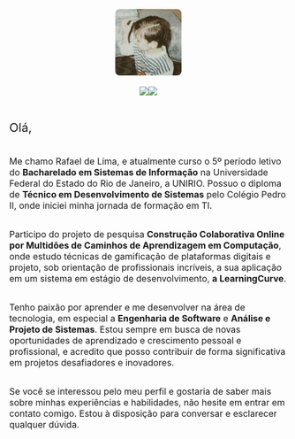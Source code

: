 <div style="display: grid">
  <img src="./rafael-mirim.jpg" style="width: 120px; justify-self: center; display: block; border-radius: 8px">

  <div style="display: flex; justify-content: center; margin: 20px 0">
    <a href="mailto:rafaelftdelima@edu.unirio.br" alt="Gmail">
      <img src="https://img.shields.io/badge/-Gmail-FF0000?style=flat-square&labelColor=FF0000&logo=gmail&logoColor=white&link=rafaelftdelima@edu.unirio.br">
    </a>
    <a href="https://www.linkedin.com/in/rafaelftdelima" alt="Linkedin">
      <img src="https://img.shields.io/badge/-Linkedin-0e76a8?style=flat-square&logo=Linkedin&logoColor=white&link=linkedin.com/in/rafaelftdelima">
    </a>
  </div>
  
  <p style="font-size: 22px">Olá,</p>
  <p style="font-size: 16px">Me chamo Rafael de Lima, e atualmente curso o 5º período letivo do <strong>Bacharelado em Sistemas de Informação</strong> na Universidade Federal do Estado do Rio de Janeiro, a UNIRIO. Possuo o diploma de <strong>Técnico em Desenvolvimento de Sistemas</strong> pelo Colégio Pedro II, onde iniciei minha jornada de formação em TI.</p>
  <p style="font-size: 16px">Participo do projeto de pesquisa <strong>Construção Colaborativa Online por Multidões de Caminhos de Aprendizagem em Computação</strong>, onde estudo técnicas de gamificação de plataformas digitais e projeto, sob orientação de profissionais incríveis, a sua aplicação em um sistema em estágio de desenvolvimento, <strong>a LearningCurve</strong>.</p>
  <p style="font-size: 16px">Tenho paixão por aprender e me desenvolver na área de tecnologia, em especial a <strong>Engenharia de Software</strong> e <strong>Análise e Projeto de Sistemas</strong>. Estou sempre em busca de novas oportunidades de aprendizado e crescimento pessoal e profissional, e acredito que posso contribuir de forma significativa em projetos desafiadores e inovadores.</p>
  <p style="font-size: 16px">Se você se interessou pelo meu perfil e gostaria de saber mais sobre minhas experiências e habilidades, não hesite em entrar em contato comigo. Estou à disposição para conversar e esclarecer qualquer dúvida.</p>
</p>